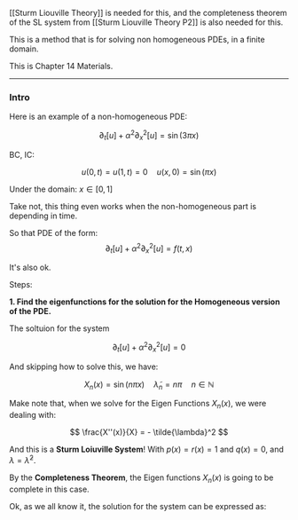 [[Sturm Liouville Theory]] is needed for this, and the completeness theorem of the SL system from [[Sturm Liouville Theory P2]] is also needed for this. 

This is a method that is for solving non homogeneous PDEs, in a finite domain. 

This is Chapter 14 Materials.

---
### **Intro**

Here is an example of a non-homogeneous PDE: 

$$
\partial_t[u] + \alpha^2 \partial_x^2[u] = \sin(3\pi x)
$$

BC, IC: 

$$
u(0, t) = u(1, t) = 0 \quad u(x, 0) = \sin(\pi x)
$$

Under the domain: $x \in[0, 1]$

Take not, this thing even works when the non-homogeneous part is depending in time. 

So that PDE of the form: 
$$
\partial_t[u] + \alpha^2 \partial_x^2[u] = f(t, x)
$$

It's also ok. 

Steps: 

**1. Find the eigenfunctions for the solution for the Homogeneous version of the PDE.**

The soltuion for the system 

$$
\partial_t[u] + \alpha^2 \partial_x^2[u] = 0
$$

And skipping how to solve this, we have: 

$$
X_n(x) = \sin(n\pi x) \quad \tilde{\lambda}_n = n\pi \quad n \in \mathbb{N}
$$

Make note that, when we solve for the Eigen Functions $X_n(x)$, we were dealing with: 

$$
\frac{X''(x)}{X} =  - \tilde{\lambda}^2
$$

And this is a **Sturm Loiuville System**!  With $p(x) = r(x) = 1$ and $q(x) = 0$, and $\lambda = \tilde{\lambda}^2$. 

By the **Completeness Theorem**, the Eigen functions $X_n(x)$ is going to be complete in this case. 

Ok, as we all know it, the solution for the system can be expressed as: 
